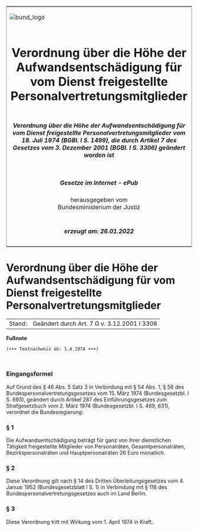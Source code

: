 <span id="DECKBLATT.html"></span>

<table border="0" frame="border" width="100%">

<tr valign="top">

<td align="left">

![bund\_logo](BfJ_2021_Web_de_de.gif)

</td>

<td align="right">

 

</td>

</tr>

<tr align="center" valign="middle">

<td colspan="2">

# Verordnung über die Höhe der Aufwandsentschädigung für vom Dienst freigestellte Personalvertretungsmitglieder

</td>

</tr>

<tr align="center" valign="middle">

<td colspan="2">

##### Verordnung über die Höhe der Aufwandsentschädigung für vom Dienst freigestellte Personalvertretungsmitglieder vom 18. Juli 1974 (BGBl. I S. 1499), die durch Artikel 7 des Gesetzes vom 3. Dezember 2001 (BGBl. I S. 3306) geändert worden ist

</td>

</tr>

<tr align="center" valign="middle">

<td colspan="2">

  
  

##### Gesetze im Internet - ePub  
  
herausgegeben vom  
Bundesministerium der Justiz

</td>

</tr>

<tr align="center" valign="bottom">

<td colspan="2">

  
  

##### erzeugt am: 26.01.2022

</td>

</tr>

</table>

<span id="BJNR014990974.html"></span>

# Verordnung über die Höhe der Aufwandsentschädigung für vom Dienst freigestellte Personalvertretungsmitglieder

<div>

<div class="jnhtml">

|        |                                             |
| ------ | ------------------------------------------- |
| Stand: | Geändert durch Art. 7 G v. 3.12.2001 I 3306 |

</div>

</div>

<div>

  
**Fußnote**

<div class="jnhtml">

<div>

<div class="jurAbsatz">

  

``` 
(+++ Textnachweis ab: 1.4.1974 +++)

 
```

</div>

</div>

</div>

</div>

<span id="BJNR014990974BJNE000100311.html"></span>

### Eingangsformel  

<div>

<div class="jnhtml">

<div>

<div class="jurAbsatz">

Auf Grund des § 46 Abs. 5 Satz 3 in Verbindung mit § 54 Abs. 1, § 56 des
Bundespersonalvertretungsgesetzes vom 15. März 1974 (Bundesgesetzbl. I
S. 693), geändert durch Artikel 287 des Einführungsgesetzes zum
Strafgesetzbuch vom 2. März 1974 (Bundesgesetzbl. I S. 469, 631),
verordnet die Bundesregierung:

</div>

</div>

</div>

</div>

<span id="BJNR014990974BJNE000201320.html"></span>

### § 1  

<div>

<div class="jnhtml">

<div>

<div class="jurAbsatz">

Die Aufwandsentschädigung beträgt für ganz von ihrer dienstlichen
Tätigkeit freigestellte Mitglieder von Personalräten,
Gesamtpersonalräten, Bezirkspersonalräten und Hauptpersonalräten 26
Euro monatlich.

</div>

</div>

</div>

</div>

<span id="BJNR014990974BJNE000300311.html"></span>

### § 2  

<div>

<div class="jnhtml">

<div>

<div class="jurAbsatz">

Diese Verordnung gilt nach § 14 des Dritten Überleitungsgesetzes vom 4.
Januar 1952 (Bundesgesetzblatt I S. 1) in Verbindung mit § 118 des
Bundespersonalvertretungsgesetzes auch im Land Berlin.

</div>

</div>

</div>

</div>

<span id="BJNR014990974BJNE000400311.html"></span>

### § 3  

<div>

<div class="jnhtml">

<div>

<div class="jurAbsatz">

Diese Verordnung tritt mit Wirkung vom 1. April 1974 in Kraft.

</div>

</div>

</div>

</div>
